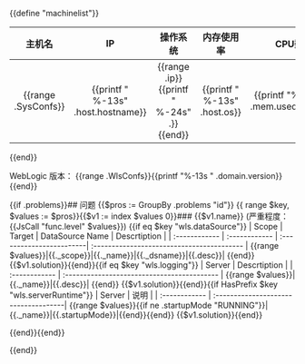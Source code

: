 {{define "machinelist"}}

| 主机名      	 | IP                  | 操作系统        |内存使用率  |CPU数量   |
| :------------: | :------------------: | :-------------: | :-------------: |:-------------: |
{{range .SysConfs}}|{{printf " %-13s" .host.hostname}}|{{range .ip}}{{printf " %-24s" .}}{{end}}|{{printf " %-13s" .host.os}}|{{printf "%.2f%%" .mem.usedPercent}}|{{len .cpu}}|
{{end}}



WebLogic 版本： {{range .WlsConfs}}{{printf "%-13s      "  .domain.version}}{{end}}

{{if .problems}}## 问题
{{$pros := GroupBy .problems "id"}}
{{ range $key, $values := $pros}}{{$v1 := index $values 0}}### {{$v1.name}} (严重程度：{{JsCall "func.level" $values}})
{{if eq $key "wls.dataSource"}}
| Scope      	| Target        | DataSource Name          | Descrtiption                               | 
| :------------ | :------------ | :------------------------| :----------------------------------------- | 
{{range $values}}|{{._scope}}|{{._name}}|{{._dsname}}|{{.desc}}|
{{end}}
{{$v1.solution}}{{end}}{{if eq $key "wls.logging"}}
| Server      	|  Descrtiption                               | 
| :------------ | :------------------------------------------ | 
{{range $values}}|{{._name}}|{{.desc}}|
{{end}}
{{$v1.solution}}{{end}}{{if HasPrefix $key "wls.serverRuntime"}}
| Server      	|  说明                                 | 
| :------------ | :------------------------------------|
{{range $values}}{{if ne .startupMode "RUNNING"}}|{{._name}}|{{.startupMode}}|{{end}}{{end}}
{{$v1.solution}}{{end}}

{{end}}{{end}}

{{end}}